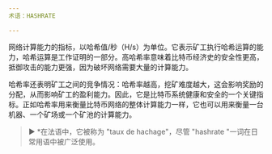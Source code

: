 ```yaml
---
术语：HASHRATE

---
```

网络计算能力的指标，以哈希值/秒（H/s）为单位。它表示矿工执行哈希运算的能力，哈希运算是工作证明的一部分。高哈希率意味着比特币经济史的安全性更高，抵御攻击的能力更强，因为破坏网络需要大量的计算能力。

哈希率还表明矿工之间的竞争情况：哈希率越高，挖矿难度越大，这会影响奖励的分配，从而影响矿工的盈利能力。因此，它是比特币系统健康和安全的一个关键指标。正如哈希率用来衡量比特币网络的整体计算能力一样，它也可以用来衡量一台机器、一个矿场或一个矿池的计算能力。

> ► *在法语中，它被称为 "taux de hachage"，尽管 "hashrate "一词在日常用语中被广泛使用。